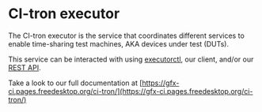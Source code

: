 # CI-tron executor

The CI-tron executor is the service that coordinates different services to
enable time-sharing test machines, AKA devices under test (DUTs).

This service can be interacted with using
[executorctl](https://gitlab.freedesktop.org/gfx-ci/ci-tron/-/blob/master/executor/client/),
our client, and/or our
[REST API](https://gfx-ci.pages.freedesktop.org/ci-tron/docs/executor.html#id1).

Take a look to our full documentation at
[https://gfx-ci.pages.freedesktop.org/ci-tron/](https://gfx-ci.pages.freedesktop.org/ci-tron/)
